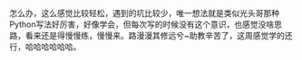 怎么办，这么感觉比较轻松，遇到的坑比较少，唯一想法就是类似光头哥那种Python写法好厉害，好像学会，但每次写的时候没有这个意识，也感觉没啥思路，看来还是得慢慢练，慢慢来。路漫漫其修远兮~助教辛苦了，这周感觉学的还行，哈哈哈哈哈哈。

